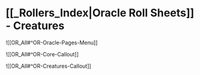 # [[_Rollers_Index|Oracle Roll Sheets]] - Creatures

![[OR_All#^OR-Oracle-Pages-Menu]]

![[OR_All#^OR-Core-Callout]]

![[OR_All#^OR-Creatures-Callout]]